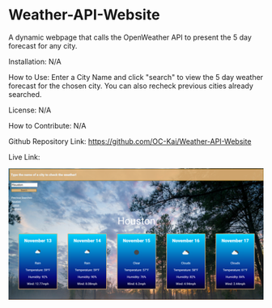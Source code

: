 # Weather-API-Website

A dynamic webpage that calls the OpenWeather API to present the 5 day forecast for any city.

Installation: N/A

How to Use: Enter a City Name and click "search" to view the 5 day weather forecast for the chosen city. You can also recheck previous cities already searched.

License: N/A

How to Contribute: N/A

Github Repository Link: https://github.com/OC-Kai/Weather-API-Website

Live Link: 

![Screenshot](./assets/images/Screenshot.png?raw=true)